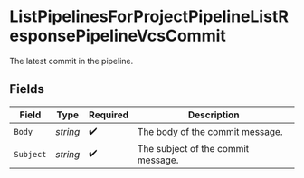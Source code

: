 # ListPipelinesForProjectPipelineListResponsePipelineVcsCommit

The latest commit in the pipeline.


## Fields

| Field                              | Type                               | Required                           | Description                        |
| ---------------------------------- | ---------------------------------- | ---------------------------------- | ---------------------------------- |
| `Body`                             | *string*                           | :heavy_check_mark:                 | The body of the commit message.    |
| `Subject`                          | *string*                           | :heavy_check_mark:                 | The subject of the commit message. |